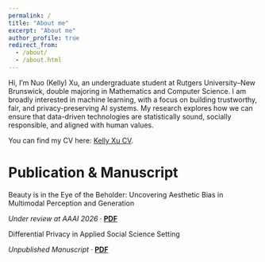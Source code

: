 ```yaml
---
permalink: /
title: "About me"
excerpt: "About me"
author_profile: true
redirect_from: 
  - /about/
  - /about.html
---
```


Hi, I’m Nuo (Kelly) Xu, an undergraduate student at Rutgers University–New Brunswick, double majoring in Mathematics and Computer Science. I am broadly interested in machine learning, with a focus on building trustworthy, fair, and privacy-preserving AI systems. My research explores how we can ensure that data-driven technologies are statistically sound, socially responsible, and aligned with human values.

You can find my CV here: [Kelly Xu CV](../assets/Kelly_Xu_CV.pdf).

# Publication & Manuscript

Beauty is in the Eye of the Beholder: Uncovering Aesthetic Bias in Multimodal Perception and Generation 

*Under review at AAAI 2026* · [**PDF**](../assets/Beauty_is_in_the_Eye_of_.pdf)

Differential Privacy in Applied Social Science Setting 

*Unpublished Manuscript* · [**PDF**](../assets/Differential_Privacy_Applied_Social_Science.pdf)

